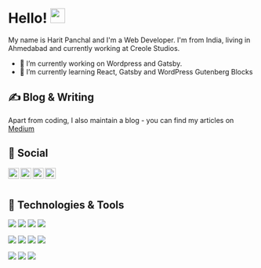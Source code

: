 # Hello! <img src="https://raw.githubusercontent.com/MartinHeinz/MartinHeinz/master/wave.gif" width="30px">

My name is Harit Panchal and I'm a Web Developer. I'm from India, living in Ahmedabad and currently working at Creole Studios.
- 🔭 I’m currently working on Wordpress and Gatsby.
- 🌱 I’m currently learning React, Gatsby and WordPress Gutenberg Blocks

<!-- More info, tips and tricks for making GitHub Profile README can be found in my article at https://towardsdatascience.com/build-a-stunning-readme-for-your-github-profile-9b80434fe5d7 -->

## &#x270d; Blog & Writing


Apart from coding, I also maintain a blog - you can find my articles on [Medium](https://panchalharit.medium.com/)

## :speech_balloon: Social

<!-- Actual text -->

<a href="https://twitter.com/harit_panchal" target="__blank">
  <img align="left" alt="Harit Panchal" width="22px" src="https://cdn.jsdelivr.net/npm/simple-icons@v3/icons/twitter.svg" />
</a>
<a href="https://in.linkedin.com/in/haritpanchal">
  <img align="left" alt="Harit Panchal" width="22px" src="https://cdn.jsdelivr.net/npm/simple-icons@v3/icons/linkedin.svg" />
</a>
<a href="https://www.facebook.com/iamharit.007">
  <img align="left" alt="Harit Panchal" width="22px" src="https://cdn.jsdelivr.net/npm/simple-icons@v3/icons/facebook.svg" />
</a>
<a href="https://www.instagram.com/harit.panchal/">
  <img align="left" alt="Harit Panchal" width="22px" src="https://cdn.jsdelivr.net/npm/simple-icons@v3/icons/instagram.svg" />
</a>

<br />
<br />

## 🔧 Technologies & Tools


![](https://img.shields.io/badge/WordPress-informational?style=flat-square&logo=wordpress&logoColor=white&color=blue)
![](https://img.shields.io/badge/PHP-informational?style=flat-square&logo=php&logoColor=white&color=blue)
![](https://img.shields.io/badge/HTML-informational?style=flat-square&logo=html5&logoColor=white&color=blue)
![](https://img.shields.io/badge/CSS-informational?style=flat-square&logo=css3&logoColor=white&color=blue)

![](https://img.shields.io/badge/MySQL-informational?style=flat-square&logo=mysql&logoColor=white&color=blueviolet)
![](https://img.shields.io/badge/Javascript-informational?style=flat-square&logo=javascript&logoColor=white&color=blueviolet)
![](https://img.shields.io/badge/React-informational?style=flat-square&logo=react&logoColor=white&color=blueviolet)
![](https://img.shields.io/badge/Gatsby-informational?style=flat-square&logo=gatsby&logoColor=white&color=blueviolet)

![](https://img.shields.io/badge/Git-informational?style=flat-square&logo=git&logoColor=white&color=orange)
![](https://img.shields.io/badge/BitBucket-informational?style=flat-square&logo=bitbucket&logoColor=white&color=orange)
![](https://img.shields.io/badge/Visual_Studio-informational?style=flat-square&logo=visualstudiocode&logoColor=white&color=orange)

<!-- links to social media icons -->

<!-- icons with padding -->

[1.1]: http://i.imgur.com/tXSoThF.png (twitter icon with padding)
[2.1]: http://i.imgur.com/0o48UoR.png (github icon with padding)

<!-- icons without padding -->

[1.2]: http://i.imgur.com/wWzX9uB.png (twitter icon without padding)
[2.2]: http://i.imgur.com/9I6NRUm.png (github icon without padding)
[3.2]: https://raw.githubusercontent.com/MartinHeinz/MartinHeinz/master/linkedin-3-16.png (LinkedIn icon without padding)


<!-- links to your social media accounts -->

[1]: https://twitter.com/harit_panchal
[2]: https://github.com/haritpanchal
[3]: https://in.linkedin.com/in/haritpanchal


<!-- Resources -->
<!-- Icons: https://simpleicons.org/ -->
<!-- GitHub Stats: https://github.com/anuraghazra/github-readme-stats -->
<!-- Emojis: https://emojipedia.org/emoji/ -->
<!-- HTML Emojis: https://www.fileformat.info/index.htm -->
<!-- Shields: https://shields.io/ -->
<!-- Awesome GitHub Profile README: https://github.com/abhisheknaiidu/awesome-github-profile-readme -->
